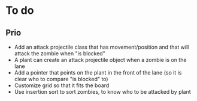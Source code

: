 # To do

## Prio

* Add an attack projectile class that has movement/position and that will attack the zombie when "is blocked"
* A plant can create an attack projectile object when a zombie is on the lane
* Add a pointer that points on the plant in the front of
the lane (so it is clear who to compare "is blocked" to)
* Customize grid so that it fits the board
* Use insertion sort to sort zombies, to know who to be attacked by plant